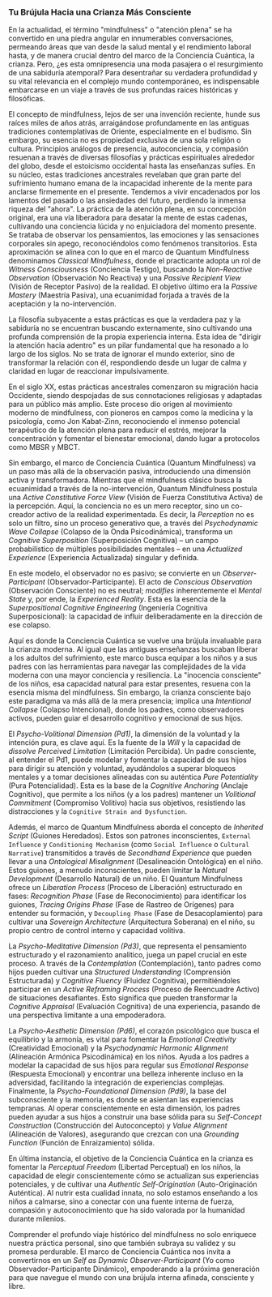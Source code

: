### Tu Brújula Hacia una Crianza Más Consciente

En la actualidad, el término "mindfulness" o "atención plena" se ha convertido en una piedra angular en innumerables conversaciones, permeando áreas que van desde la salud mental y el rendimiento laboral hasta, y de manera crucial dentro del marco de la Conciencia Cuántica, la crianza. Pero, ¿es esta omnipresencia una moda pasajera o el resurgimiento de una sabiduría atemporal? Para desentrañar su verdadera profundidad y su vital relevancia en el complejo mundo contemporáneo, es indispensable embarcarse en un viaje a través de sus profundas raíces históricas y filosóficas.

El concepto de mindfulness, lejos de ser una invención reciente, hunde sus raíces miles de años atrás, arraigándose profundamente en las antiguas tradiciones contemplativas de Oriente, especialmente en el budismo. Sin embargo, su esencia no es propiedad exclusiva de una sola religión o cultura. Principios análogos de presencia, autoconciencia, y compasión resuenan a través de diversas filosofías y prácticas espirituales alrededor del globo, desde el estoicismo occidental hasta las enseñanzas sufíes. En su núcleo, estas tradiciones ancestrales revelaban que gran parte del sufrimiento humano emana de la incapacidad inherente de la mente para anclarse firmemente en el presente. Tendemos a vivir encadenados por los lamentos del pasado o las ansiedades del futuro, perdiendo la inmensa riqueza del "ahora". La práctica de la atención plena, en su concepción original, era una vía liberadora para desatar la mente de estas cadenas, cultivando una conciencia lúcida y no enjuiciadora del momento presente. Se trataba de observar los pensamientos, las emociones y las sensaciones corporales sin apego, reconociéndolos como fenómenos transitorios. Esta aproximación se alinea con lo que en el marco de Quantum Mindfulness denominamos *Classical Mindfulness*, donde el practicante adopta un rol de *Witness Consciousness* (Conciencia Testigo), buscando la *Non-Reactive Observation* (Observación No Reactiva) y una *Passive Recipient View* (Visión de Receptor Pasivo) de la realidad. El objetivo último era la *Passive Mastery* (Maestría Pasiva), una ecuanimidad forjada a través de la aceptación y la no-intervención.

La filosofía subyacente a estas prácticas es que la verdadera paz y la sabiduría no se encuentran buscando externamente, sino cultivando una profunda comprensión de la propia experiencia interna. Esta idea de "dirigir la atención hacia adentro" es un pilar fundamental que ha resonado a lo largo de los siglos. No se trata de ignorar el mundo exterior, sino de transformar la relación con él, respondiendo desde un lugar de calma y claridad en lugar de reaccionar impulsivamente.

En el siglo XX, estas prácticas ancestrales comenzaron su migración hacia Occidente, siendo despojadas de sus connotaciones religiosas y adaptadas para un público más amplio. Este proceso dio origen al movimiento moderno de mindfulness, con pioneros en campos como la medicina y la psicología, como Jon Kabat-Zinn, reconociendo el inmenso potencial terapéutico de la atención plena para reducir el estrés, mejorar la concentración y fomentar el bienestar emocional, dando lugar a protocolos como MBSR y MBCT.

Sin embargo, el marco de Conciencia Cuántica (Quantum Mindfulness) va un paso más allá de la observación pasiva, introduciendo una dimensión activa y transformadora. Mientras que el mindfulness clásico busca la ecuanimidad a través de la no-intervención, Quantum Mindfulness postula una *Active Constitutive Force View* (Visión de Fuerza Constitutiva Activa) de la percepción. Aquí, la conciencia no es un mero receptor, sino un co-creador activo de la realidad experimentada. Es decir, la *Perception* no es solo un filtro, sino un proceso generativo que, a través del *Psychodynamic Wave Collapse* (Colapso de la Onda Psicodinámica), transforma un *Cognitive Superposition* (Superposición Cognitiva) – un campo probabilístico de múltiples posibilidades mentales – en una *Actualized Experience* (Experiencia Actualizada) singular y definida.

En este modelo, el observador no es pasivo; se convierte en un *Observer-Participant* (Observador-Participante). El acto de *Conscious Observation* (Observación Consciente) no es neutral; *modifies* inherentemente el *Mental State* y, por ende, la *Experienced Reality*. Esta es la esencia de la *Superpositional Cognitive Engineering* (Ingeniería Cognitiva Superposicional): la capacidad de influir deliberadamente en la dirección de ese colapso.

Aquí es donde la Conciencia Cuántica se vuelve una brújula invaluable para la crianza moderna. Al igual que las antiguas enseñanzas buscaban liberar a los adultos del sufrimiento, este marco busca equipar a los niños y a sus padres con las herramientas para navegar las complejidades de la vida moderna con una mayor conciencia y resiliencia. La "inocencia consciente" de los niños, esa capacidad natural para estar presentes, resuena con la esencia misma del mindfulness. Sin embargo, la crianza consciente bajo este paradigma va más allá de la mera presencia; implica una *Intentional Collapse* (Colapso Intencional), donde los padres, como observadores activos, pueden guiar el desarrollo cognitivo y emocional de sus hijos.

El *Psycho-Volitional Dimension (Pd1)*, la dimensión de la voluntad y la intención pura, es clave aquí. Es la fuente de la *Will* y la capacidad de *dissolve* *Perceived Limitation* (Limitación Percibida). Un padre consciente, al entender el Pd1, puede modelar y fomentar la capacidad de sus hijos para dirigir su atención y voluntad, ayudándolos a superar bloqueos mentales y a tomar decisiones alineadas con su auténtica *Pure Potentiality* (Pura Potencialidad). Esta es la base de la *Cognitive Anchoring* (Anclaje Cognitivo), que permite a los niños (y a los padres) mantener un *Volitional Commitment* (Compromiso Volitivo) hacia sus objetivos, resistiendo las distracciones y la `Cognitive Strain and Dysfunction`.

Además, el marco de Quantum Mindfulness aborda el concepto de *Inherited Script* (Guiones Heredados). Estos son patrones inconscientes, `External Influence` y `Conditioning Mechanism` (como `Social Influence` o `Cultural Narrative`) transmitidos a través de *Secondhand Experience* que pueden llevar a una *Ontological Misalignment* (Desalineación Ontológica) en el niño. Estos guiones, a menudo inconscientes, pueden limitar la *Natural Development* (Desarrollo Natural) de un niño. El Quantum Mindfulness ofrece un *Liberation Process* (Proceso de Liberación) estructurado en fases: *Recognition Phase* (Fase de Reconocimiento) para identificar los guiones, *Tracing Origins Phase* (Fase de Rastreo de Orígenes) para entender su formación, y `Decoupling Phase` (Fase de Desacoplamiento) para cultivar una *Sovereign Architecture* (Arquitectura Soberana) en el niño, su propio centro de control interno y capacidad volitiva.

La *Psycho-Meditative Dimension (Pd3)*, que representa el pensamiento estructurado y el razonamiento analítico, juega un papel crucial en este proceso. A través de la *Contemplation* (Contemplación), tanto padres como hijos pueden cultivar una *Structured Understanding* (Comprensión Estructurada) y *Cognitive Fluency* (Fluidez Cognitiva), permitiéndoles participar en un *Active Reframing Process* (Proceso de Reencuadre Activo) de situaciones desafiantes. Esto significa que pueden transformar la *Cognitive Appraisal* (Evaluación Cognitiva) de una experiencia, pasando de una perspectiva limitante a una empoderadora.

La *Psycho-Aesthetic Dimension (Pd6)*, el corazón psicológico que busca el equilibrio y la armonía, es vital para fomentar la *Emotional Creativity* (Creatividad Emocional) y la *Psychodynamic Harmonic Alignment* (Alineación Armónica Psicodinámica) en los niños. Ayuda a los padres a modelar la capacidad de sus hijos para regular sus *Emotional Response* (Respuesta Emocional) y encontrar una belleza inherente incluso en la adversidad, facilitando la integración de experiencias complejas. Finalmente, la *Psycho-Foundational Dimension (Pd9)*, la base del subconsciente y la memoria, es donde se asientan las experiencias tempranas. Al operar conscientemente en esta dimensión, los padres pueden ayudar a sus hijos a construir una base sólida para su *Self-Concept Construction* (Construcción del Autoconcepto) y *Value Alignment* (Alineación de Valores), asegurando que crezcan con una *Grounding Function* (Función de Enraizamiento) sólida.

En última instancia, el objetivo de la Conciencia Cuántica en la crianza es fomentar la *Perceptual Freedom* (Libertad Perceptual) en los niños, la capacidad de elegir conscientemente cómo se actualizan sus experiencias potenciales, y de cultivar una *Authentic Self-Origination* (Auto-Originación Auténtica). Al nutrir esta cualidad innata, no solo estamos enseñando a los niños a calmarse, sino a conectar con una fuente interna de fuerza, compasión y autoconocimiento que ha sido valorada por la humanidad durante milenios.

Comprender el profundo viaje histórico del mindfulness no solo enriquece nuestra práctica personal, sino que también subraya su validez y su promesa perdurable. El marco de Conciencia Cuántica nos invita a convertirnos en un *Self as Dynamic Observer-Participant* (Yo como Observador-Participante Dinámico), empoderando a la próxima generación para que navegue el mundo con una brújula interna afinada, consciente y libre.